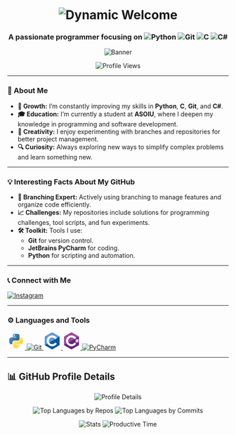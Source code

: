 <h1 align="center">
  <img src="https://readme-typing-svg.demolab.com?font=Fira+Code&size=24&duration=4000&pause=1000&color=FFFFFF&center=true&vCenter=true&width=435&lines=Hi+%F0%9F%91%8B%2C+I'm+luc1k1;Welcome+to+my+GitHub+Profile!" alt="Dynamic Welcome" />
</h1>

<h3 align="center">
  A passionate programmer focusing on 
  <img src="https://img.shields.io/badge/Python-3572A5?style=flat&logo=python&logoColor=white" alt="Python" />
  <img src="https://img.shields.io/badge/Git-F1502F?style=flat&logo=git&logoColor=white" alt="Git" />
  <img src="https://img.shields.io/badge/C-00599C?style=flat&logo=c&logoColor=white" alt="C" />
  <img src="https://img.shields.io/badge/C%23-178600?style=flat&logo=csharp&logoColor=white" alt="C#" />
</h3>

<p align="center">
  <img src="https://i.pinimg.com/736x/3e/2d/bf/3e2dbf9e49af51014f5f262d9f5557c4.jpg" alt="Banner" />
</p>

<p align="center">
  <img src="https://komarev.com/ghpvc/?username=luc1k1&label=👁‍🗨+Profile+Views&style=flat-square&color=000000" alt="Profile Views" />
</p>

---

### 🌟 About Me
- **🌱 Growth:** I’m constantly improving my skills in **Python**, **C**, **Git**, and **C#**.
- **🎓 Education:** I’m currently a student at **ASOIU**, where I deepen my knowledge in programming and software development.
- **📂 Creativity:** I enjoy experimenting with branches and repositories for better project management.
- **🔍 Curiosity:** Always exploring new ways to simplify complex problems and learn something new.

---

### 💡 Interesting Facts About My GitHub
- **🚀 Branching Expert:** Actively using branching to manage features and organize code efficiently.
- **📈 Challenges:** My repositories include solutions for programming challenges, tool scripts, and fun experiments.
- **🛠️ Toolkit:** Tools I use:
  - **Git** for version control.
  - **JetBrains PyCharm** for coding.
  - **Python** for scripting and automation.

---

### 📞 Connect with Me
<p align="left">
<a href="https://www.instagram.com/real_code_for_me" target="_blank">
  <img src="https://upload.wikimedia.org/wikipedia/commons/a/a5/Instagram_icon.png" alt="Instagram" width="40" height="40" />
</a>
</p>

---

### ⚙️ Languages and Tools
<p align="left">
  <a href="https://www.python.org" target="_blank">
    <img src="https://raw.githubusercontent.com/devicons/devicon/master/icons/python/python-original.svg" alt="Python" width="40" height="40" />
  </a>
  <a href="https://git-scm.com/" target="_blank">
    <img src="https://www.vectorlogo.zone/logos/git-scm/git-scm-icon.svg" alt="Git" width="40" height="40" />
  </a>
  <a href="https://en.wikipedia.org/wiki/C_(programming_language)" target="_blank">
    <img src="https://raw.githubusercontent.com/devicons/devicon/master/icons/c/c-original.svg" alt="C" width="40" height="40" />
  </a>
  <a href="https://learn.microsoft.com/en-us/dotnet/csharp/" target="_blank">
    <img src="https://raw.githubusercontent.com/devicons/devicon/master/icons/csharp/csharp-original.svg" alt="C#" width="40" height="40" />
  </a>
  <a href="https://www.jetbrains.com/pycharm/" target="_blank">
    <img src="https://upload.wikimedia.org/wikipedia/commons/1/1d/PyCharm_Icon.svg" alt="PyCharm" width="40" height="40" />
  </a>
</p>

---
## 📊 GitHub Profile Details

<p align="center">
  <img src="https://github-profile-summary-cards.vercel.app/api/cards/profile-details?username=luc1k1&theme=highcontrast" alt="Profile Details">
</p>

<p align="center">
  <img src="https://github-profile-summary-cards.vercel.app/api/cards/repos-per-language?username=luc1k1&theme=highcontrast" alt="Top Languages by Repos">
  <img src="https://github-profile-summary-cards.vercel.app/api/cards/most-commit-language?username=luc1k1&theme=highcontrast" alt="Top Languages by Commits">
</p>

<p align="center">
  <img src="https://github-profile-summary-cards.vercel.app/api/cards/stats?username=luc1k1&theme=highcontrast" alt="Stats">
  <img src="https://github-profile-summary-cards.vercel.app/api/cards/productive-time?username=luc1k1&theme=highcontrast&utcOffset=4" alt="Productive Time">
</p>



